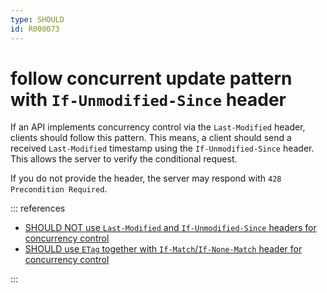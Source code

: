 ```yaml
---
type: SHOULD
id: R000073
---
```


# follow concurrent update pattern with `If-Unmodified-Since` header

If an API implements concurrency control via the `Last-Modified` header, clients should follow this pattern.
This means, a client should send a received `Last-Modified` timestamp using the `If-Unmodified-Since` header.
This allows the server to verify the conditional request.

If you do not provide the header, the server may respond with `428 Precondition Required`.

::: references

- [SHOULD NOT use `Last-Modified` and `If-Unmodified-Since` headers for concurrency control](@guidelines/R000072)
- [SHOULD use `ETag` together with `If-Match`/`If-None-Match` header for concurrency control](@guidelines/R000060)

:::

